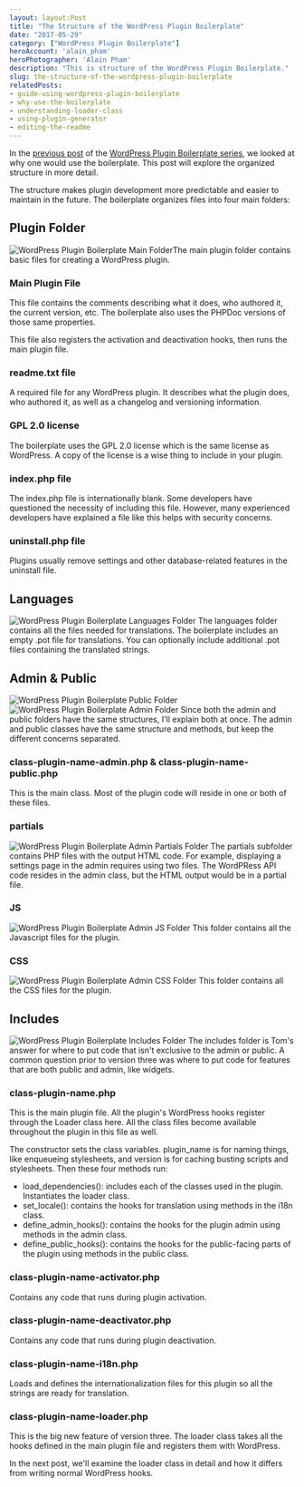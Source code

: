 ```yaml
---
layout: layout:Post
title: "The Structure of the WordPress Plugin Boilerplate"
date: "2017-05-29"
category: ["WordPress Plugin Boilerplate"]
heroAccount: 'alain_pham'
heroPhotographer: 'Alain Pham'
description: "This is structure of the WordPress Plugin Boilerplate."
slug: the-structure-of-the-wordpress-plugin-boilerplate
relatedPosts:
- guide-using-wordpress-plugin-boilerplate
- why-use-the-boilerplate
- understanding-loader-class
- using-plugin-generator
- editing-the-readme
---
```


In the [previous post](/post/why-use-the-boilerplate) of the [WordPress Plugin Boilerplate series](/post/guide-using-wordpress-plugin-boilerplate/), we looked at why one would use the boilerplate. This post will explore the organized structure in more detail.

The structure makes plugin development more predictable and easier to maintain in the future. The boilerplate organizes files into four main folders:

## Plugin Folder

![WordPress Plugin Boilerplate Main Folder](/post/the-structure-of-the-wordpress-plugin-boilerplate/wp-plugin-boilerplate-root-folder.png)The main plugin folder contains basic files for creating a WordPress plugin.

### Main Plugin File

This file contains the comments describing what it does, who authored it, the current version, etc. The boilerplate also uses the PHPDoc versions of those same properties.

This file also registers the activation and deactivation hooks, then runs the main plugin file.

### readme.txt file

A required file for any WordPress plugin. It describes what the plugin does, who authored it, as well as a changelog and versioning information.

### GPL 2.0 license

The boilerplate uses the GPL 2.0 license which is the same license as WordPress. A copy of the license is a wise thing to include in your plugin.

### index.php file

The index.php file is internationally blank. Some developers have questioned the necessity of including this file. However, many experienced developers have explained a file like this helps with security concerns.

### uninstall.php file

Plugins usually remove settings and other database-related features in the uninstall file.

## Languages

![WordPress Plugin Boilerplate Languages Folder](/post/the-structure-of-the-wordpress-plugin-boilerplate/wp-plugin-boilerplate-languages-folder.png) The languages folder contains all the files needed for translations. The boilerplate includes an empty .pot file for translations. You can optionally include additional .pot files containing the translated strings.

## Admin & Public

![WordPress Plugin Boilerplate Public Folder](/post/the-structure-of-the-wordpress-plugin-boilerplate/wp-plugin-boilerplate-public-folder.png) ![WordPress Plugin Boilerplate Admin Folder](/post/the-structure-of-the-wordpress-plugin-boilerplate/wp-plugin-boilerplate-admin-folder.png) Since both the admin and public folders have the same structures, I'll explain both at once. The admin and public classes have the same structure and methods, but keep the different concerns separated.

### class-plugin-name-admin.php & class-plugin-name-public.php

This is the main class. Most of the plugin code will reside in one or both of these files.

### partials

![WordPress Plugin Boilerplate Admin Partials Folder](/post/the-structure-of-the-wordpress-plugin-boilerplate/wp-plugin-boilerplate-admin-partials-folder.png) The partials subfolder contains PHP files with the output HTML code. For example, displaying a settings page in the admin requires using two files. The WordPRess API code resides in the admin class, but the HTML output would be in a partial file.

### JS

![WordPress Plugin Boilerplate Admin JS Folder](/post/the-structure-of-the-wordpress-plugin-boilerplate/wp-plugin-boilerplate-admin-js-folder.png) This folder contains all the Javascript files for the plugin.

### CSS

![WordPress Plugin Boilerplate Admin CSS Folder](/post/the-structure-of-the-wordpress-plugin-boilerplate/wp-plugin-boilerplate-admin-css-folder.png) This folder contains all the CSS files for the plugin.

## Includes

![WordPress Plugin Boilerplate Includes Folder](/post/the-structure-of-the-wordpress-plugin-boilerplate/wp-plugin-boilerplate-includes-folder.png) The includes folder is Tom's answer for where to put code that isn't exclusive to the admin or public. A common question prior to version three was where to put code for features that are both public and admin, like widgets.

### class-plugin-name.php

This is the main plugin file. All the plugin's WordPress hooks register through the Loader class here. All the class files become available throughout the plugin in this file as well.

The constructor sets the class variables. plugin_name is for naming things, like enqueueing stylesheets, and version is for caching busting scripts and stylesheets. Then these four methods run:

- load_dependencies(): includes each of the classes used in the plugin. Instantiates the loader class.
- set_locale(): contains the hooks for translation using methods in the i18n class.
- define_admin_hooks(): contains the hooks for the plugin admin using methods in the admin class.
- define_public_hooks(): contains the hooks for the public-facing parts of the plugin using methods in the public class.

### class-plugin-name-activator.php

Contains any code that runs during plugin activation.

### class-plugin-name-deactivator.php

Contains any code that runs during plugin deactivation.

### class-plugin-name-i18n.php

Loads and defines the internationalization files for this plugin so all the strings are ready for translation.

### class-plugin-name-loader.php

This is the big new feature of version three. The loader class takes all the hooks defined in the main plugin file and registers them with WordPress.

In the next post, we'll examine the loader class in detail and how it differs from writing normal WordPress hooks.
